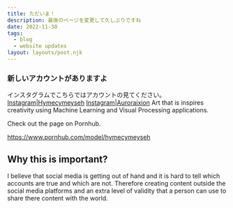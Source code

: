 ```yaml
---
title: ただいま！
description: 最後のページを変更して久しぶりですね
date: 2022-11-30
tags:
  - blog
  - website updates
layout: layouts/post.njk
---
```


### 新しいアカウントがありますよ

インスタグラムでこちらではアカウントの見てください。
[Instagram|Hymecymeyseh](https://www.instagram.com/hymecymeyseh/)
[Instagram|Auroraixion](https://www.instagram.com/auroraixion/)
Art that is inspires creativity using Machine Learning and Visual Processing applications.

Check out the page on Pornhub.

https://www.pornhub.com/model/hymecymeyseh





## Why this is important?

I believe that social media is getting out of hand and it is hard to tell which accounts are true and which are not. Therefore creating content outside the social media platforms and an extra level of validity
that a person can use to share there content with the world.

